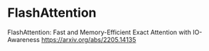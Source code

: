FlashAttention
=======
FlashAttention: Fast and Memory-Efficient Exact Attention with IO-Awareness
https://arxiv.org/abs/2205.14135
